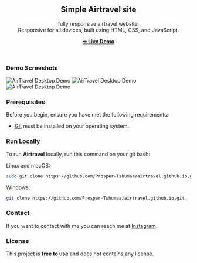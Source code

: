 <div align="center">
  
  <h2 align="center">Simple Airtravel site</h2>

 fully responsive airtravel website, <br />Responsive for all devices, built using HTML, CSS, and JavaScript.

  <a href="https://prosper-tshumaa.github.io/airtravel.github.io/"><strong>➥ Live Demo</strong></a>

</div>

<br />

### Demo Screeshots

![AirTravel Desktop Demo](./readme-images/Screenshot(76).png "Desktop Demo")
![AirTravel Desktop Demo](./readme-images/Screenshot(77).png "Desktop Demo")
![AirTravel Desktop Demo](./readme-images/Screenshot(78).png "Desktop Demo")

### Prerequisites

Before you begin, ensure you have met the following requirements:

* [Git](https://git-scm.com/downloads "Download Git") must be installed on your operating system.

### Run Locally

To run **Airtravel** locally, run this command on your git bash:

Linux and macOS:

```bash
sudo git clone https://github.com/Prosper-Tshumaa/airtravel.github.io.git
```

Windows:

```bash
git clone https://github.com/Prosper-Tshumaa/airtravel.github.io.git
```

### Contact

If you want to contact with me you can reach me at [Instagram](https://www.instagram.com/executioner.senpai/).

### License

This project is **free to use** and does not contains any license.
